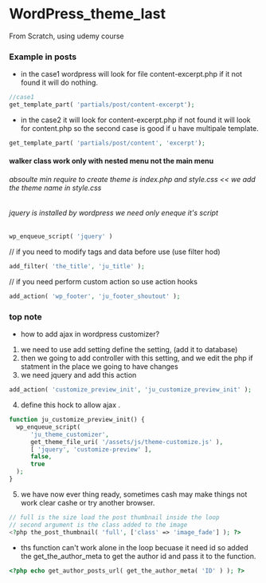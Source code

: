 # WordPress_theme_last
From Scratch, using udemy course


### Example in posts
*  in the case1 wordpress will look for file content-excerpt.php if it not found it will do nothing.
```php
//case1
get_template_part( 'partials/post/content-excerpt');
```
*  in the case2 it will look for content-excerpt.php if not found it will look for content.php so the second case is good if u have multipale template.
```php //case2
get_template_part( 'partials/post/content', 'excerpt');
```
#### walker class work only with nested menu not the main menu 
######  absoulte min require to create theme is index.php and style.css << we add the theme name in style.css
######  jquery is installed by wordpress we need only eneque it's script 
```php
wp_enqueue_script( 'jquery' )
```

// if you need to modify tags and data before use (use filter hod)
```php 
add_filter( 'the_title', 'ju_title' );
```
// if you need perform custom action so use  action hooks
```php
add_action( 'wp_footer', 'ju_footer_shoutout' );
```


### top note

* how to add ajax in wordpress customizer?

1. we need to use add setting define the setting, (add it to database)
2. then we going to add controller with this setting, and we edit the php if statment in the place we going to have changes
3. we need jquery and add this action 
```php
add_action( 'customize_preview_init', 'ju_customize_preview_init' );
```
4. define this hock to allow ajax .
```php
function ju_customize_preview_init() {
  wp_enqueue_script(
      'ju_theme_customizer',
      get_theme_file_uri( '/assets/js/theme-customize.js' ),
      [ 'jquery', 'customize-preview' ],
      false,
      true
  );
}

```
5.  we have now ever thing ready, sometimes cash may make things not work clear cashe or try another browser.


```php 
// full is the size load the post thumbnail inside the loop
// second argument is the class added to the image 
<?php the_post_thumbnail( 'full', ['class' => 'image_fade'] ); ?>

```

* ths function can't work alone in the loop becuase it need id so added the get_the_author_meta to get the author id and pass it to the function.
```php 
<?php echo get_author_posts_url( get_the_author_meta( 'ID' ) ); ?>
```

